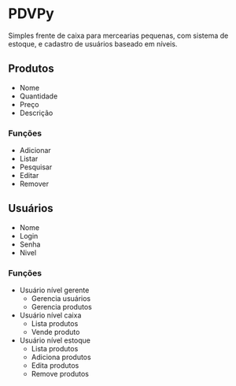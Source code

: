 # PDVPy

Simples frente de caixa para mercearias pequenas, com sistema de estoque, e cadastro de usuários baseado em níveis.

## Produtos

- Nome
- Quantidade
- Preço
- Descrição

### Funções

- Adicionar
- Listar
- Pesquisar
- Editar
- Remover

## Usuários

- Nome
- Login
- Senha
- Nivel

### Funções

- Usuário nível gerente
  - Gerencia usuários
  - Gerencia produtos
- Usuário nível caixa
  - Lista produtos
  - Vende produto
- Usuário nível estoque
  - Lista produtos
  - Adiciona produtos
  - Edita produtos
  - Remove produtos